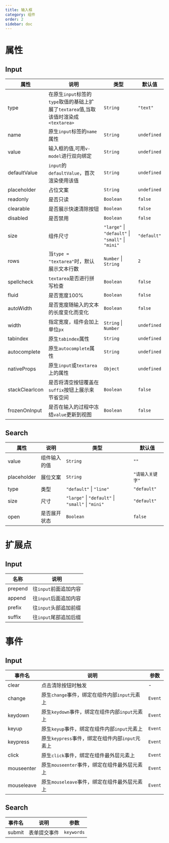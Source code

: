 ```yaml
---
title: 输入框
category: 组件
order: 2
sidebar: doc
---
```


# 属性

## Input

| 属性 | 说明 | 类型 | 默认值 |
| --- | --- | --- | --- |
| type | 在原生`input`标签的`type`取值的基础上扩展了`textarea`值,当取该值时渲染成`<textarea>` | `String` | `"text"` |
| name | 原生`input`标签的`name`属性 | `String` | `undefined` |
| value | 输入框的值,可用`v-model`进行双向绑定 | `String` | `undefined` |
| defaultValue | `input`的`defaultValue`，首次渲染使用该值 | `String` | `undefined` |
| placeholder | 占位文案 | `String` | `undefined` |
| readonly | 是否只读 | `Boolean` | `false` |
| clearable | 是否展示快速清除按钮 | `Boolean` | `false` |
| disabled | 是否禁用 | `Boolean` | `false` |
| size | 组件尺寸 | `"large"` &#124; `"default"` &#124; `"small"` &#124; `"mini"` | `"default"` |
| rows | 当`type = "textarea"`时，默认展示文本行数 | `Number` &#124; `String` | `2` |
| spellcheck | `textarea`是否进行拼写检查 | `Boolean` | `false` |
| fluid | 是否宽度100% | `Boolean` | `false` |
| autoWidth | 是否宽度随输入的文本的长度变化而变化 | `Boolean` | `false` |
| width | 指定宽度，组件会加上单位`px` | `String`  &#124; `Number` | `undefined` |
| tabindex | 原生`tabindex`属性 | `String` | `undefined` |
| autocomplete | 原生`autocomplete`属性 | `String` | `undefined` |
| nativeProps | 原生`input`或`textarea`上的属性 | `Object` | `undefined` |
| stackClearIcon | 是否将清空按钮覆盖在`suffix`按钮上展示来节省空间 | `Boolean` | `false` |
| frozenOnInput | 是否在输入的过程中冻结`value`更新到视图 | `Boolean` | `false` |


## Search

| 属性 | 说明 | 类型 | 默认值 |
| --- | --- | --- | --- |
| value | 组件输入的值 | `String` | `""` |
| placeholder | 展位文案 | `String` | `"请输入关键字"` |
| type | 类型 | `"default"` &#124; `"line"` | `"default"` |
| size | 尺寸 | `"large"` &#124; `"default"` &#124; `"small"` &#124; `"mini"` | `"default"` |
| open | 是否展开状态 | `Boolean` | `false` |

# 扩展点

## Input

| 名称 | 说明 |
| --- | --- |
| prepend | 往`input`前面追加内容 |
| append | 往`input`后面追加内容 |
| prefix | 往`input`头部追加前缀 |
| suffix | 往`input`尾部追加后缀 |


# 事件

## Input

| 事件名 | 说明 | 参数 |
| --- | --- | --- |
| clear | 点击清除按钮时触发 | - |
| change | 原生`change`事件，绑定在组件内部`input`元素上 | `Event` |
| keydown | 原生`keydown`事件，绑定在组件内部`input`元素上 | `Event` |
| keyup | 原生`keyup`事件，绑定在组件内部`input`元素上 | `Event` |
| keypress | 原生`keypress`事件，绑定在组件内部`input`元素上 | `Event` |
| click | 原生`click`事件，绑定在组件最外层元素上 | `Event` |
| mouseenter | 原生`mouseenter`事件，绑定在组件最外层元素上 | `Event` |
| mouseleave | 原生`mouseleave`事件，绑定在组件最外层元素上 | `Event` |

## Search

| 事件名 | 说明 | 参数 |
| --- | --- | --- |
| submit | 表单提交事件 | `keywords` |
